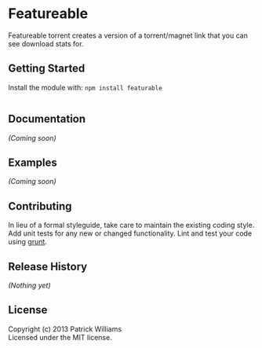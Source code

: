 # Featureable

Featureable torrent creates a version of a torrent/magnet link that you can see download stats for. 

## Getting Started
Install the module with: `npm install featurable `

```javascript
```

## Documentation
_(Coming soon)_

## Examples
_(Coming soon)_

## Contributing
In lieu of a formal styleguide, take care to maintain the existing coding style. Add unit tests for any new or changed functionality. Lint and test your code using [grunt](https://github.com/gruntjs/grunt).

## Release History
_(Nothing yet)_

## License
Copyright (c) 2013 Patrick Williams  
Licensed under the MIT license.
